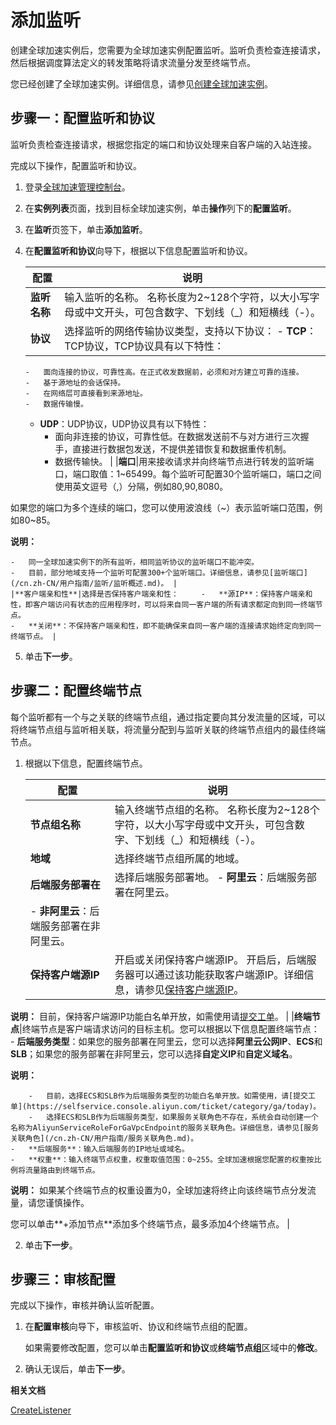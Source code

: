 # 添加监听

创建全球加速实例后，您需要为全球加速实例配置监听。监听负责检查连接请求，然后根据调度算法定义的转发策略将请求流量分发至终端节点。

您已经创建了全球加速实例。详细信息，请参见[创建全球加速实例](/cn.zh-CN/用户指南/全球加速实例/创建全球加速实例.md)。

## 步骤一：配置监听和协议

监听负责检查连接请求，根据您指定的端口和协议处理来自客户端的入站连接。

完成以下操作，配置监听和协议。

1.  登录[全球加速管理控制台](https://ga.console.aliyun.com/list)。

2.  在**实例列表**页面，找到目标全球加速实例，单击**操作**列下的**配置监听**。

3.  在**监听**页签下，单击**添加监听**。

4.  在**配置监听和协议**向导下，根据以下信息配置监听和协议。

    |配置|说明|
    |--|--|
    |**监听名称**|输入监听的名称。 名称长度为2~128个字符，以大小写字母或中文开头，可包含数字、下划线（\_）和短横线（-）。 |
    |**协议**|选择监听的网络传输协议类型，支持以下协议：     -   **TCP**：TCP协议，TCP协议具有以下特性：
        -   面向连接的协议，可靠性高。在正式收发数据前，必须和对方建立可靠的连接。
        -   基于源地址的会话保持。
        -   在网络层可直接看到来源地址。
        -   数据传输慢。
    -   **UDP**：UDP协议，UDP协议具有以下特性：
        -   面向非连接的协议，可靠性低。在数据发送前不与对方进行三次握手，直接进行数据包发送，不提供差错恢复和数据重传机制。
        -   数据传输快。 |
    |**端口**|用来接收请求并向终端节点进行转发的监听端口，端口取值：1~65499。每个监听可配置30个监听端口，端口之间使用英文逗号（,）分隔，例如80,90,8080。

如果您的端口为多个连续的端口，您可以使用波浪线（~）表示监听端口范围，例如80~85。

**说明：**

    -   同一全球加速实例下的所有监听，相同监听协议的监听端口不能冲突。
    -   目前，部分地域支持一个监听可配置300+个监听端口。详细信息，请参见[监听端口](/cn.zh-CN/用户指南/监听/监听概述.md)。 |
    |**客户端亲和性**|选择是否保持客户端亲和性：     -   **源IP**：保持客户端亲和性，即客户端访问有状态的应用程序时，可以将来自同一客户端的所有请求都定向到同一终端节点。
    -   **关闭**：不保持客户端亲和性，即不能确保来自同一客户端的连接请求始终定向到同一终端节点。 |

5.  单击**下一步**。


## 步骤二：配置终端节点

每个监听都有一个与之关联的终端节点组，通过指定要向其分发流量的区域，可以将终端节点组与监听相关联，将流量分配到与监听关联的终端节点组内的最佳终端节点。

1.  根据以下信息，配置终端节点。

    |配置|说明|
    |--|--|
    |**节点组名称**|输入终端节点组的名称。 名称长度为2~128个字符，以大小写字母或中文开头，可包含数字、下划线（\_）和短横线（-）。 |
    |**地域**|选择终端节点组所属的地域。|
    |**后端服务部署在**|选择后端服务部署地。     -   **阿里云**：后端服务部署在阿里云。
    -   **非阿里云**：后端服务部署在非阿里云。 |
    |**保持客户端源IP**|开启或关闭保持客户端源IP。 开启后，后端服务器可以通过该功能获取客户端源IP。详细信息，请参见[保持客户端源IP](/cn.zh-CN/监控与运维/保持客户端源IP.md)。

**说明：** 目前，保持客户端源IP功能白名单开放，如需使用请[提交工单](https://selfservice.console.aliyun.com/ticket/category/ga/today)。 |
    |**终端节点**|终端节点是客户端请求访问的目标主机。您可以根据以下信息配置终端节点：     -   **后端服务类型**：如果您的服务部署在阿里云，您可以选择**阿里云公网IP**、**ECS**和**SLB**；如果您的服务部署在非阿里云，您可以选择**自定义IP**和**自定义域名**。

**说明：**

        -   目前，选择ECS和SLB作为后端服务类型的功能白名单开放。如需使用，请[提交工单](https://selfservice.console.aliyun.com/ticket/category/ga/today)。
        -   选择ECS和SLB作为后端服务类型，如果服务关联角色不存在，系统会自动创建一个名称为AliyunServiceRoleForGaVpcEndpoint的服务关联角色。详细信息，请参见[服务关联角色](/cn.zh-CN/用户指南/服务关联角色.md)。
    -   **后端服务**：输入后端服务的IP地址或域名。
    -   **权重**：输入终端节点权重，权重取值范围：0~255。全球加速根据您配置的权重按比例将流量路由到终端节点。

**说明：** 如果某个终端节点的权重设置为0，全球加速将终止向该终端节点分发流量，请您谨慎操作。

您可以单击**+添加节点**添加多个终端节点，最多添加4个终端节点。 |

2.  单击**下一步**。


## 步骤三：审核配置

完成以下操作，审核并确认监听配置。

1.  在**配置审核**向导下，审核监听、协议和终端节点组的配置。

    如果需要修改配置，您可以单击**配置监听和协议**或**终端节点组**区域中的**修改**。

2.  确认无误后，单击**下一步**。


**相关文档**  


[CreateListener](/cn.zh-CN/API参考/监听/CreateListener.md)

